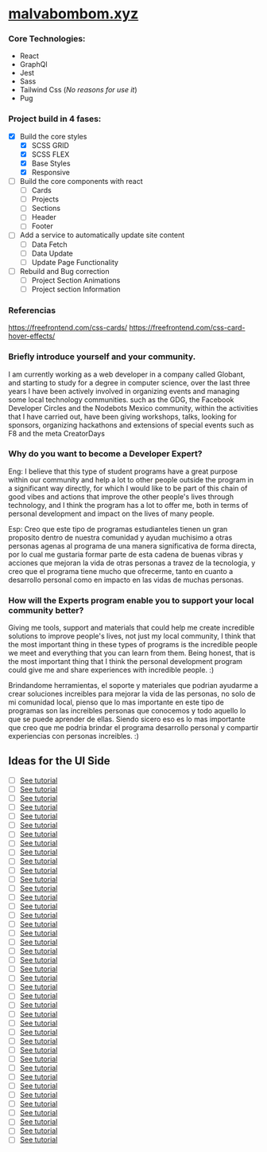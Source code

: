 # [malvabombom.xyz](https://malvabombom.xyz/)

### Core Technologies:

- React 
- GraphQl
- Jest
- Sass
- Tailwind Css (*No reasons for use it*)
- Pug
### Project build in 4 fases:

- [x] Build the core styles
  - [x] SCSS GRID
  - [x] SCSS FLEX
  - [x] Base Styles
  - [x] Responsive
- [ ] Build the core components with react
  - [ ] Cards
  - [ ] Projects
  - [ ] Sections
  - [ ] Header
  - [ ] Footer
- [ ] Add a service to automatically update site content
  - [ ] Data Fetch
  - [ ] Data Update
  - [ ] Update Page Functionality
- [ ] Rebuild and Bug correction
  - [ ] Project Section Animations
  - [ ] Project section Information

### Referencias

https://freefrontend.com/css-cards/
https://freefrontend.com/css-card-hover-effects/

### Briefly introduce yourself and your community. 

I am currently working as a web developer in a company called Globant, and starting to study for a degree in computer science, over the last three years I have been actively involved in organizing events and managing some local technology communities. such as the GDG, the Facebook Developer Circles and the Nodebots Mexico community, within the activities that I have carried out, have been giving workshops, talks, looking for sponsors, organizing hackathons and extensions of special events such as F8 and the meta CreatorDays

### Why do you want to become a Developer Expert?
Eng: I believe that this type of student programs have a great purpose within our community and help a lot to other people outside the program in a significant way directly, for which I would like to be part of this chain of good vibes and actions that improve the other people's lives through technology, and I think the program has a lot to offer me, both in terms of personal development and impact on the lives of many people.

Esp: Creo que este tipo de programas estudianteles tienen un gran proposito dentro de nuestra comunidad y ayudan muchisimo a otras personas agenas al programa de una manera significativa de forma directa, por lo cual me gustaria formar parte de esta cadena de buenas vibras y acciones que mejoran la vida de otras personas a travez de la tecnologia, y creo que el programa tiene mucho que ofrecerme, tanto en cuanto a desarrollo personal como en impacto en las vidas de muchas personas.

### How will the Experts program enable you to support your local community better?

Giving me tools, support and materials that could help me create incredible solutions to improve people's lives, not just my local community, I think that the most important thing in these types of programs is the incredible people we meet and everything that you can learn from them. Being honest, that is the most important thing that I think the personal development program could give me and share experiences with incredible people. :)

Brindandome herramientas, el soporte y materiales que podrian ayudarme a crear soluciones increibles para mejorar la vida de las personas, no solo de mi comunidad local, pienso que lo mas importante en este tipo de programas son las increibles personas que conocemos y todo aquello lo que se puede aprender de ellas. Siendo sicero eso es lo mas importante que creo que me podria brindar el programa desarrollo personal y compartir experiencias con personas increibles. :)

## Ideas for the UI Side

* [ ] [See tutorial](https://youtu.be/NGiQCBsVayI)
* [ ] [See tutorial](https://luu.dev/)
* [ ] [See tutorial](https://youtu.be/YkMVNdBZbc0)
* [ ] [See tutorial](https://youtu.be/7r9ehBo5HA0)
* [ ] [See tutorial](https://youtu.be/aoUY_hneMkU)
* [ ] [See tutorial](https://youtu.be/7sKu6gfquo8)
* [ ] [See tutorial](https://youtu.be/ubZLc1_nx0A)
* [ ] [See tutorial](https://youtu.be/KJ0TFywHdvM)
* [ ] [See tutorial](https://youtu.be/ccQJZcTaRyE)
* [ ] [See tutorial](https://youtu.be/LoAYqu7GwbM)
* [ ] [See tutorial](https://youtu.be/4KarOtBnT94)
* [ ] [See tutorial](https://youtu.be/JJk0I_jWSc4)
* [ ] [See tutorial](https://youtu.be/_sUSGtf8CxA)
* [ ] [See tutorial](https://youtu.be/w-PoV_sIWos)
* [ ] [See tutorial](https://youtu.be/NviDtoGOQ2A)
* [ ] [See tutorial](https://youtu.be/Cvby3_Iewvk)
* [ ] [See tutorial](https://youtu.be/Cvby3_Iewvk)
* [ ] [See tutorial](https://youtu.be/zlqTm79di1E)
* [ ] [See tutorial](https://youtu.be/bQ2teFYlIF0)
* [ ] [See tutorial](https://youtu.be/zD_IRj2s1HA)
* [ ] [See tutorial](https://youtu.be/1N2TClkX5rU)
* [ ] [See tutorial](https://youtu.be/xrhNIU-BLZw)
* [ ] [See tutorial](https://youtu.be/KZ-eAiBW6gA)
* [ ] [See tutorial](https://youtu.be/-ehWcnhDZbU)
* [ ] [See tutorial](https://youtu.be/Z7UpV6TnyOg)
* [ ] [See tutorial](https://youtu.be/XzjxqS0xAu0)
* [ ] [See tutorial](https://youtu.be/mihfKI9OFk4)
* [ ] [See tutorial](https://youtu.be/Uk_CMjetw7g)
* [ ] [See tutorial](https://youtu.be/ePiz3jtLk-k)
* [ ] [See tutorial](https://youtu.be/mWnfc0Lm_F4)
* [ ] [See tutorial](https://youtu.be/Gh0Faa9hT7M)
* [ ] [See tutorial](https://youtu.be/-DVLq7Rl6mU)
* [ ] [See tutorial](https://youtu.be/MfqiJ94sWtQ)
* [ ] [See tutorial](https://youtu.be/nXqMaQKfyfM)
* [ ] [See tutorial](https://youtu.be/4DLjvDbz8Uo)
* [ ] [See tutorial](https://youtu.be/YM0dm83Bw6A)
* [ ] [See tutorial](https://youtu.be/2R3VCGHk4G4)
* [ ] [See tutorial](https://youtu.be/7sKu6gfquo8)
* [ ] [See tutorial](https://youtu.be/juZzouAA5w8)
* [ ] [See tutorial](https://youtu.be/4aMLu1pRa-g)
* [ ] [See tutorial](https://youtu.be/pAUTWKtp6Po)
